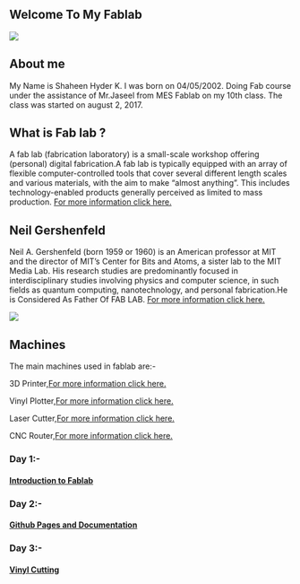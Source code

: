 ## Welcome To My Fablab
<img src="https://shaheenhyderk.github.io/f.jpg">

## About me
My Name is Shaheen  Hyder K. I was born on 04/05/2002. Doing Fab course under the assistance of Mr.Jaseel from MES Fablab on my 10th class. The class was started on august 2, 2017.

## What is Fab lab ?

A fab lab (fabrication laboratory) is a small-scale workshop offering (personal) digital fabrication.A fab lab is typically equipped with an array of flexible computer-controlled tools that cover several different length scales and various materials, with the aim to make “almost anything”. This includes technology-enabled products generally perceived as limited to mass production.
[For more information click here.](https://en.wikipedia.org/wiki/Fab_lab)

## Neil Gershenfeld

Neil A. Gershenfeld (born 1959 or 1960) is an American professor at MIT and the director of MIT’s Center for Bits and Atoms, a sister lab to the MIT Media Lab. His research studies are predominantly focused in interdisciplinary studies involving physics and computer science, in such fields as quantum computing, nanotechnology, and personal fabrication.He is Considered As Father Of FAB LAB.
[For more information click here.](https://en.wikipedia.org/wiki/Neil_Gershenfeld)

<img src=https://shaheenhyderk.github.io/n.jpg>


## Machines

The main machines used in fablab are:-

3D Printer,[For more information click here.](https://en.wikipedia.org/wiki/3D_printing)

Vinyl Plotter,[For more information click here.](https://en.wikipedia.org/wiki/Vinyl_cutter)

Laser Cutter,[For more information click here.](https://en.wikipedia.org/wiki/Laser_cutting)

CNC Router,[For more information click here.](https://en.wikipedia.org/wiki/CNC_router)

### Day 1:-
#### [Introduction to Fablab](http://shaheenhyderk.github.io/intro.github.io/)

### Day 2:-
#### [Github Pages and Documentation](https://shaheenhyderk.github.io/Github-Pages-and-Documentation.github.io/)

### Day 3:-
#### [Vinyl Cutting](http://shaheenhyderk.github.io/Vinyl-Cutting.github.io/)






